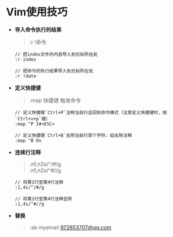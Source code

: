 # Vim使用技巧

* **导入命令执行的结果**
  > :r !命令
  ```
  // 把index文件的内容导入到光标所在处
  :r index

  // 把命令的执行结果导入到光标所在处
  :r !date
  ```

* **定义快捷键**
  > :map 快捷键 触发命令
  ```
  // 定义快捷键`Ctrl+P`注释当前行且回到命令模式（注意定义快捷键时，按`Ctrl+v+p`键）
  :map ^P I#<ESC>

  // 定义快捷键`Ctrl+B`去除当前行首个字符，如去除注释
  :map ^B 0x
  ```

* **连续行注释**
  > :n1,n2s/^/#/g <br/>
    :n1,n2s/^#//g
  ```
  // 将第1行至第4行注释
  :1,4s/^/#/g

  // 将第1行至第4行注释去除
  :1,4s/^#//g
  ```
* **替换**
  > :ab myemail 972653707@qq.com